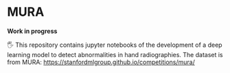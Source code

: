 # MURA
**Work in progress**


🖐 This repository contains jupyter notebooks of the development of a deep learning model to detect abnormalities in hand radiographies. The dataset
is from MURA: https://stanfordmlgroup.github.io/competitions/mura/


